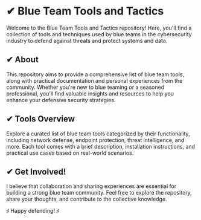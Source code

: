 # ✔ Blue Team Tools and Tactics

Welcome to the Blue Team Tools and Tactics repository! Here, you'll find a collection of tools and techniques used by blue teams in the cybersecurity industry to defend against threats and protect systems and data.

## ✔ About

This repository aims to provide a comprehensive list of blue team tools, along with practical documentation and personal experiences from the community. Whether you're new to blue teaming or a seasoned professional, you'll find valuable insights and resources to help you enhance your defensive security strategies.

## ✔ Tools Overview

Explore a curated list of blue team tools categorized by their functionality, including network defense, endpoint protection, threat intelligence, and more. Each tool comes with a brief description, installation instructions, and practical use cases based on real-world scenarios.

## ✔ Get Involved!

I believe that collaboration and sharing experiences are essential for building a strong blue team community. Feel free to explore the repository, share your thoughts, and contribute to the collective knowledge.

♯ Happy defending! ♯
